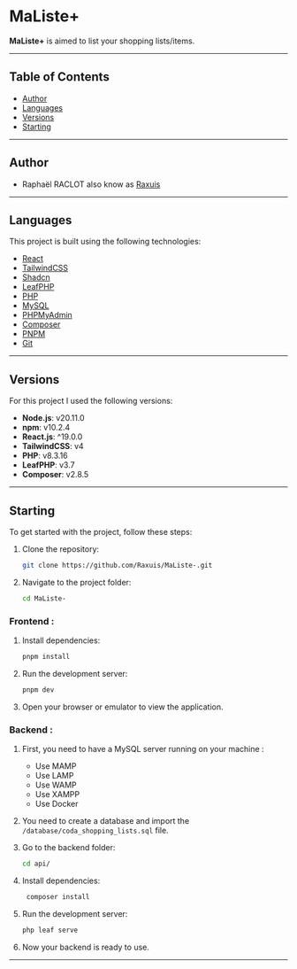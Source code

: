 # MaListe+

**MaListe+** is aimed to list your shopping lists/items.

---

## Table of Contents

- [Author](#author)
- [Languages](#languages)
- [Versions](#versions)
- [Starting](#starting)

---

## Author

- Raphaël RACLOT also know as [Raxuis](https://github.com/Raxuis)

---

## Languages

This project is built using the following technologies:

- [React](https://react.dev/)
- [TailwindCSS](https://tailwindcss.com/)
- [Shadcn](https://ui.shadcn.com/)
- [LeafPHP](https://leafphp.dev/)
- [PHP](https://php.net/)
- [MySQL](https://www.mysql.com/)
- [PHPMyAdmin](https://www.phpmyadmin.net/)
- [Composer](https://getcomposer.org/)
- [PNPM](https://pnpm.io/)
- [Git](https://git-scm.com/)

---

## Versions

For this project I used the following versions:

- **Node.js**: v20.11.0
- **npm**: v10.2.4
- **React.js**: ^19.0.0
- **TailwindCSS**: v4
- **PHP**: v8.3.16
- **LeafPHP**: v3.7
- **Composer**: v2.8.5

---

## Starting

To get started with the project, follow these steps:

1. Clone the repository:
   ```bash
   git clone https://github.com/Raxuis/MaListe-.git
   ```

2. Navigate to the project folder:
   ```bash
   cd MaListe-
   ```

### Frontend :

1. Install dependencies:
   ```bash
   pnpm install
   ```

2. Run the development server:
   ```bash
   pnpm dev
   ```

3. Open your browser or emulator to view the application.

### Backend :

1. First, you need to have a MySQL server running on your machine :
    - Use MAMP
    - Use LAMP
    - Use WAMP
    - Use XAMPP
    - Use Docker

2. You need to create a database and import the `/database/coda_shopping_lists.sql` file.

3. Go to the backend folder:
   ```bash
   cd api/
   ```
4. Install dependencies:
   ```bash
    composer install
    ```
5. Run the development server:
   ```bash
   php leaf serve
   ```
6. Now your backend is ready to use.

---

